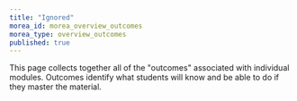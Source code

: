 ```yaml
---
title: "Ignored"
morea_id: morea_overview_outcomes
morea_type: overview_outcomes
published: true
---
```


This page collects together all of the "outcomes" associated with individual modules. Outcomes identify what students will know and be able to do if they master the material.
